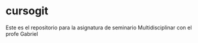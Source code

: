 # cursogit
Este es el repositorio para la asignatura de seminario Multidisciplinar con el profe Gabriel
